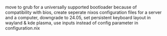 move to grub for a universally supported bootloader because of compatibility with bios, create seperate nixos configuration files for a server and a computer, downgrade to 24.05, set persistent keyboard layout in wayland & kde plasma, use inputs instead of config parameter in configuration.nix
